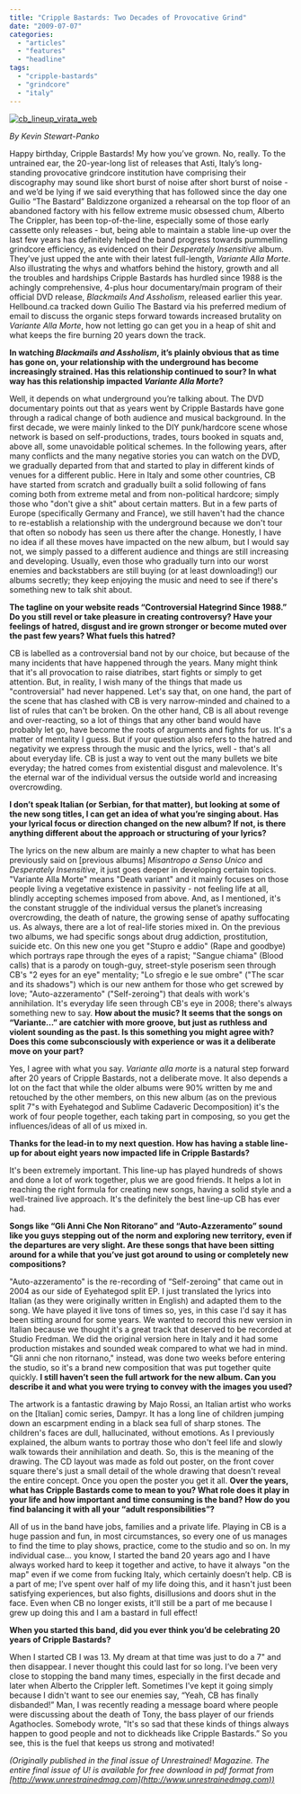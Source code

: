 ```yaml
---
title: "Cripple Bastards: Two Decades of Provocative Grind"
date: "2009-07-07"
categories: 
  - "articles"
  - "features"
  - "headline"
tags: 
  - "cripple-bastards"
  - "grindcore"
  - "italy"
---
```


[![cb_lineup_virata_web](http://www.hellbound.ca/wp-content/uploads/2009/07/cb_lineup_virata_web.jpg "cb_lineup_virata_web")](http://www.hellbound.ca/wp-content/uploads/2009/07/cb_lineup_virata_web.jpg)

_By Kevin Stewart-Panko_

Happy birthday, Cripple Bastards! My how you’ve grown. No, really. To the untrained ear, the 20-year-long list of releases that Asti, Italy’s long-standing provocative grindcore institution have comprising their discography may sound like short burst of noise after short burst of noise - and we’d be lying if we said everything that has followed since the day one Guilio “The Bastard” Baldizzone organized a rehearsal on the top floor of an abandoned factory with his fellow extreme music obsessed chum, Alberto The Crippler, has been top-of-the-line, especially some of those early cassette only releases - but, being able to maintain a stable line-up over the last few years has definitely helped the band progress towards pummelling grindcore efficiency, as evidenced on their _Desperately Insensitive_ album. They’ve just upped the ante with their latest full-length, _Variante Alla Morte_. Also illustrating the whys and whatfors behind the history, growth and all the troubles and hardships Cripple Bastards has hurdled since 1988 is the achingly comprehensive, 4-plus hour documentary/main program of their official DVD release, _Blackmails And Assholism_, released earlier this year. Hellbound.ca tracked down Guilio The Bastard via his preferred medium of email to discuss the organic steps forward towards increased brutality on _Variante Alla Morte_, how not letting go can get you in a heap of shit and what keeps the fire burning 20 years down the track.

**In watching _Blackmails and Assholism_, it’s plainly obvious that as time has gone on, your relationship with the underground has become increasingly strained. Has this relationship continued to sour? In what way has this relationship impacted _Variante Alla Morte_?**

Well, it depends on what underground you’re talking about. The DVD documentary points out that as years went by Cripple Bastards have gone through a radical change of both audience and musical background. In the first decade, we were mainly linked to the DIY punk/hardcore scene whose network is based on self-productions, trades, tours booked in squats and, above all, some unavoidable political schemes. In the following years, after many conflicts and the many negative stories you can watch on the DVD, we gradually departed from that and started to play in different kinds of venues for a different public. Here in Italy and some other countries, CB have started from scratch and gradually built a solid following of fans coming both from extreme metal and from non-political hardcore; simply those who "don't give a shit" about certain matters. But in a few parts of Europe (specifically Germany and France), we still haven't had the chance to re-establish a relationship with the underground because we don't tour that often so nobody has seen us there after the change. Honestly, I have no idea if all these moves have impacted on the new album, but I would say not, we simply passed to a different audience and things are still increasing and developing. Usually, even those who gradually turn into our worst enemies and backstabbers are still buying (or at least downloading!) our albums secretly; they keep enjoying the music and need to see if there's something new to talk shit about.

**The tagline on your website reads “Controversial Hategrind Since 1988.” Do you still revel or take pleasure in creating controversy? Have your feelings of hatred, disgust and ire grown stronger or become muted over the past few years? What fuels this hatred?**

CB is labelled as a controversial band not by our choice, but because of the many incidents that have happened through the years. Many might think that it's all provocation to raise diatribes, start fights or simply to get attention. But, in reality, I wish many of the things that made us "controversial" had never happened. Let's say that, on one hand, the part of the scene that has clashed with CB is very narrow-minded and chained to a list of rules that can't be broken. On the other hand, CB is all about revenge and over-reacting, so a lot of things that any other band would have probably let go, have become the roots of arguments and fights for us. It's a matter of mentality I guess. But if your question also refers to the hatred and negativity we express through the music and the lyrics, well - that's all about everyday life. CB is just a way to vent out the many bullets we bite everyday; the hatred comes from existential disgust and malevolence. It's the eternal war of the individual versus the outside world and increasing overcrowding.

**I don’t speak Italian (or Serbian, for that matter), but looking at some of the new song titles, I can get an idea of what you’re singing about. Has your lyrical focus or direction changed on the new album? If not, is there anything different about the approach or structuring of your lyrics?**

The lyrics on the new album are mainly a new chapter to what has been previously said on \[previous albums\] _Misantropo a Senso Unico_ and _Desperately Insensitive_, it just goes deeper in developing certain topics. "Variante Alla Morte" means "Death variant" and it mainly focuses on those people living a vegetative existence in passivity - not feeling life at all, blindly accepting schemes imposed from above. And, as I mentioned, it's the constant struggle of the individual versus the planet’s increasing overcrowding, the death of nature, the growing sense of apathy suffocating us. As always, there are a lot of real-life stories mixed in. On the previous two albums, we had specific songs about drug addiction, prostitution, suicide etc. On this new one you get "Stupro e addio" (Rape and goodbye) which portrays rape through the eyes of a rapist; "Sangue chiama" (Blood calls) that is a parody on tough-guy, street-style poserism seen through CB's "2 eyes for an eye" mentality; "Lo sfregio e le sue ombre" ("The scar and its shadows") which is our new anthem for those who get screwed by love; "Auto-azzeramento" ("Self-zeroing") that deals with work's annihilation. It's everyday life seen through CB's eye in 2008; there's always something new to say. **How about the music? It seems that the songs on “Variante…” are catchier with more groove, but just as ruthless and violent sounding as the past. Is this something you might agree with? Does this come subconsciously with experience or was it a deliberate move on your part?**

Yes, I agree with what you say. _Variante alla morte_ is a natural step forward after 20 years of Cripple Bastards, not a deliberate move. It also depends a lot on the fact that while the older albums were 90% written by me and retouched by the other members, on this new album (as on the previous split 7"s with Eyehategod and Sublime Cadaveric Decomposition) it's the work of four people together, each taking part in composing, so you get the influences/ideas of all of us mixed in.

**Thanks for the lead-in to my next question. How has having a stable line-up for about eight years now impacted life in Cripple Bastards?**

It's been extremely important. This line-up has played hundreds of shows and done a lot of work together, plus we are good friends. It helps a lot in reaching the right formula for creating new songs, having a solid style and a well-trained live approach. It's the definitely the best line-up CB has ever had.

**Songs like “Gli Anni Che Non Ritorano” and “Auto-Azzeramento” sound like you guys stepping out of the norm and exploring new territory, even if the departures are very slight. Are these songs that have been sitting around for a while that you’ve just got around to using or completely new compositions?**

"Auto-azzeramento" is the re-recording of “Self-zeroing" that came out in 2004 as our side of Eyehategod split EP. I just translated the lyrics into Italian (as they were originally written in English) and adapted them to the song. We have played it live tons of times so, yes, in this case I'd say it has been sitting around for some years. We wanted to record this new version in Italian because we thought it's a great track that deserved to be recorded at Studio Fredman. We did the original version here in Italy and it had some production mistakes and sounded weak compared to what we had in mind. "Gli anni che non ritornano," instead, was done two weeks before entering the studio, so it's a brand new composition that was put together quite quickly. **I still haven’t seen the full artwork for the new album. Can you describe it and what you were trying to convey with the images you used?**

The artwork is a fantastic drawing by Majo Rossi, an Italian artist who works on the \[Italian\] comic series, Dampyr. It has a long line of children jumping down an escarpment ending in a black sea full of sharp stones. The children's faces are dull, hallucinated, without emotions. As I previously explained, the album wants to portray those who don't feel life and slowly walk towards their annihilation and death. So, this is the meaning of the drawing. The CD layout was made as fold out poster, on the front cover square there's just a small detail of the whole drawing that doesn't reveal the entire concept. Once you open the poster you get it all. **Over the years, what has Cripple Bastards come to mean to you? What role does it play in your life and how important and time consuming is the band? How do you find balancing it with all your “adult responsibilities”?**

All of us in the band have jobs, families and a private life. Playing in CB is a huge passion and fun, in most circumstances, so every one of us manages to find the time to play shows, practice, come to the studio and so on. In my individual case... you know, I started the band 20 years ago and I have always worked hard to keep it together and active, to have it always "on the map" even if we come from fucking Italy, which certainly doesn’t help. CB is a part of me; I’ve spent over half of my life doing this, and it hasn't just been satisfying experiences, but also fights, disillusions and doors shut in the face. Even when CB no longer exists, it'll still be a part of me because I grew up doing this and I am a bastard in full effect!

**When you started this band, did you ever think you’d be celebrating 20 years of Cripple Bastards?**

When I started CB I was 13. My dream at that time was just to do a 7" and then disappear. I never thought this could last for so long. I’ve been very close to stopping the band many times, especially in the first decade and later when Alberto the Crippler left. Sometimes I’ve kept it going simply because I didn't want to see our enemies say, “Yeah, CB has finally disbanded!” Man, I was recently reading a message board where people were discussing about the death of Tony, the bass player of our friends Agathocles. Somebody wrote, "It's so sad that these kinds of things always happen to good people and not to dickheads like Cripple Bastards.” So you see, this is the fuel that keeps us strong and motivated!

_(Originally published in the final issue of Unrestrained! Magazine. The entire final issue of U! is available for free download in pdf format from [http://www.unrestrainedmag.com](http://www.unrestrainedmag.com))_
